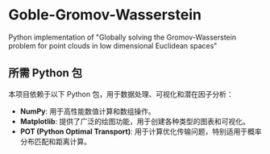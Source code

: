 # Goble-Gromov-Wasserstein
Python implementation of "Globally solving the Gromov-Wasserstein problem for point clouds in low dimensional Euclidean spaces"

## 所需 Python 包

本项目依赖于以下 Python 包，用于数据处理、可视化和潜在因子分析：

- **NumPy**: 用于高性能数值计算和数组操作。
- **Matplotlib**: 提供了广泛的绘图功能，用于创建各种类型的图表和可视化。
- **POT (Python Optimal Transport)**: 用于计算优化传输问题，特别适用于概率分布匹配和距离计算。
